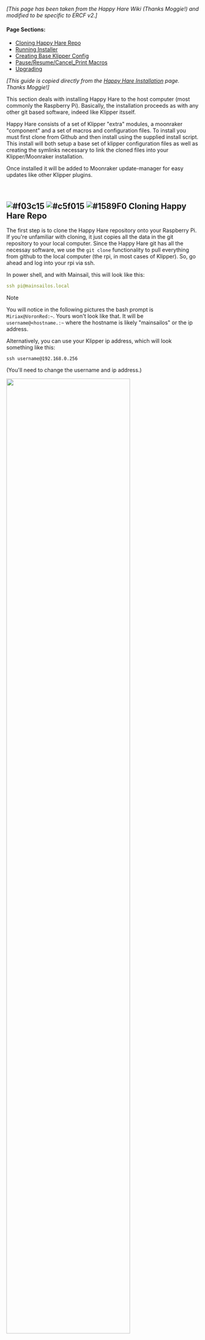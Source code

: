 *\[This page has been taken from the Happy Hare Wiki (Thanks Moggie!) and modified to be specific to ERCF v2.\]*

#### Page Sections:
- [Cloning Happy Hare Repo](#---cloning-happy-hare-repo)
- [Running Installer](#---running-installer)
- [Creating Base Klipper Config](#---creating-base-klipper-config)
- [Pause/Resume/Cancel_Print Macros](#---pauseresumecancel_print-macros)
- [Upgrading](#---upgrading)

*\[This guide is copied directly from the [Happy Hare Installation](https://github.com/moggieuk/Happy-Hare/wiki/Installation) page. Thanks Moggie!\]*


This section deals with installing Happy Hare to the host computer (most commonly the Raspberry Pi). Basically, the installation proceeds as with any other git based software, indeed like Klipper itsself.

Happy Hare consists of a set of Klipper "extra" modules, a moonraker "component" and a set of macros and configuration files. To install you must first clone from Github and then install using the supplied install script. This install will both setup a base set of klipper configuration files as well as creating the symlinks necessary to link the cloned files into your Klipper/Moonraker installation.

Once installed it will be added to Moonraker update-manager for easy updates like other Klipper plugins.

<br>
 
## ![#f03c15](assets/f03c15.png) ![#c5f015](assets/c5f015.png) ![#1589F0](assets/1589F0.png) Cloning Happy Hare Repo

The first step is to clone the Happy Hare repository onto your Raspberry Pi. If you're unfamiliar with cloning, it just copies all the data in the git repository to your local computer. Since the Happy Hare git has all the necessay software, we use the `git clone` functionality to pull everything from github to the local computer (the rpi, in most cases of Klipper). So, go ahead and log into your rpi via ssh.

In power shell, and with Mainsail, this will look like this:  

```yml
ssh pi@mainsailos.local
```  

> [!NOTE]  
> You will notice in the following pictures the bash prompt is `Miriax@VoronRed:~`. Yours won't look like that. It will be `username@<hostname.:~` where the hostname is likely "mainsailos" or the ip address.

Alternatively, you can use your Klipper ip address, which will look something like this:  
```
ssh username@192.168.0.256
```  
(You'll need to change the username and ip address.)  

<p align="left"><img src="assets/powershell.png" width="80%"></p>

From there, you're going to clone Happy Hare software to your rpi:  

```yml
cd ~
git clone https://github.com/moggieuk/Happy-Hare.git
```

(it's ok to click the copy icon and right click in the ssh terminal to paste or just type it out if you want.)  
Let that finish. It should only take a few seconds, and you'll now have your very own copy of Happy Hare stored on your rpi!
<p align="center"><img src="assets/oh_yes.gif" width="110"></p>

Now, you're going to change to the Happy Hare directory using the `cd` command (`cd` is Linux Geek for "change directory"):  

```yml
cd Happy-Hare
```

Here is a picture of the previous steps successfully performed:
<p align="left"><img src="assets/console_cloning.png"></p>

<br>
 
## ![#f03c15](assets/f03c15.png) ![#c5f015](assets/c5f015.png) ![#1589F0](assets/1589F0.png) Running Installer

The install does not ship a set of template config files, instead you can create your starting templates by running the installer in interactive mode. This will ask questions that will be used to generate and install the template config. See [next section](#---creating-base-klipper-config). Read this section to familiarize yourself with command line options and determine if you need to use `-c`, `-k` or `-r` flags.

You'll be asked to run:

```
cd ~/Happy-Hare
./install.sh -i
```

The `-i` option will bring up an interactive installer to aid setting some confusing parameters. For popular external mcu boards it will also configure all the pins for you. If run without with the `-i` flag it defaults to updating the current installation which is sometimes necessary for significant version updates (see [here](Upgrade-Notice)). Note that if an existing install is found it will never be overwritten, it will be moved to a numbered backup folder with a `<file>.<date>` extension and current configuration defaults carried over. If you still choose not to install the new `mmu*.cfg` files automatically you can copy the templates and fill in all the tokens and blank parameters by hand. Frankly it is much easier to run through an initial install and use the generated config files as a starting point.
<br>

Note that the installer will look for Klipper install and config in standard locations. If you have customized locations or multiple Klipper instances on the same rpi, or the installer fails to find Klipper you can use the `-k` and `-c` flags to override the Klipper home directory and Klipper config directory respectively. Also, if installing on Repetier-Server add the `-r` option. E.g.
```
./install.sh -k /opt/klipper/LK5_Pro_ERCF -c /var/lib/Repetier-Server/database/klipper -m /opt/klipper/LK5_Pro_ERCF/moonraker -r LK5_Pro_ERCF -i
```

If you have multiple Klipper instances installed with for example Kiauh. You can use the `-a` flag to specify the service name. E.g.
```
./install-sh -a klipper-two -k <klipper_home_dir> -c <klipper_config_dir>
```

<br>

> [!IMPORTANT]  
> `mmu.cfg`, `mmu_hardware.cfg`, `mmu_macro_vars.cfg` & `mmu_parameters.cfg` (and other base config files) must all be referenced by your `printer.cfg` master config file with `mmu.cfg` and `mmu_hardware.cfg` listed first (the recommended way to achieve this is simply with `[include mmu/base/*.cfg]`). `mmu/optional/client_macros.cfg` should also explicitly be referenced if you don't already have working PAUSE / RESUME / CANCEL\_PRINT macros (but be sure to read the section beforehand regarding macro expectations and review the default macros). The install script can also include these optional config files for you.
<br>

> [!TIP]  
> If you are concerned about running `install.sh -i` then run like this: `install.sh -i -c /tmp -k /tmp` This will build the `*.cfg` files for you but put then in /tmp rather than overwriting your active configuration. You can then refer to them, pulling out the bits you need to augment your existing install or simply see what answers to the various questions will do...

```
Usage: ./install.sh [-a <kiauh_alternate_klipper>] [-k <klipper_home_dir>] [-c <klipper_config_dir>] [-m <moonraker_home_dir>] [-b <branch>] [-r <repetier_server stub>] [-i] [-d] [-z]

-i for interactive install
-d for uninstall
-b to switch to specified feature branch (sticky)
-z skip github check (nullifies -b <branch>)
-r specify Repetier-Server <stub> to override printer.cfg and klipper.service names
-a <name> to specify alternative klipper-service-name when installed with Kiauh.
-c <dir> to specify location of non-default klipper config directory
-k <dir> to specify location of non-default klipper home directory
(no flags for safe re-install / upgrade)
```

<br>
 
## ![#f03c15](assets/f03c15.png) ![#c5f015](assets/c5f015.png) ![#1589F0](assets/1589F0.png) Creating Base Klipper Config

### Running the installation script
Finally, you'll install Happy Hare using a bash script which contains all the commands necessary to install Happy Hare:  

```
./install.sh -i
```  

> [!NOTE]  
> Here, we're using the `-i` switch (switch is more Linux Geek for "option") to activate an interactive install. This will help guide you through setting most basic options for your MMU. This is generally only needed for the first install. Upgrading can be done by `./install.sh` with no switches.

You'll be asked a series of questions pertaining to your hardware and options.

### 1.  MMU Type
Choose ERCFv2.0 from the list.

<p align="left"><img src="assets/HH_step_1.png"></p>

### 2. Number of Gates
Happy Hare installer then asks for the number of gates.  

<p align="left"><img src="assets/HH_step_2.png"></p>

Enter the correct number of gates for your ERCF, usually 8 in v2.5.

#### 3. Control Board
Select the type of control board you have installed. MMBv1.1 and MMBv2.0 are the recommended boards for ERCFv2.

*\[This graphic will be updated soon\]*

<p align="left"><img src="assets/HH_step_3.png"></p>

#### 4. Control Board Address
Happy Hare will then attempt to figure out where your control board is. So far, this doesn't work for CANBUS boards. If your printer's mainboard is connected, that will be detected instead, so input "N," unless you're using a Remote MCU setup.

> [!NOTE]
> If you followed the previous guide on [Flashing Your Local MCU](https://github.com/Enraged-Rabbit-Community/ERCF_v2/blob/master/Documentation/Flashing-Local-MCU.md), you should already know your CANBus UUID. You will need to manually add the CANBus UUID to the top of your mmu.cfg. If you are using USB instead, this should work and find your board!

<p align="left"><img src="assets/HH_step_4.png"></p>

#### 5. LED Options
If you have neopixels installed on your ERCF, enable them here.  

<p align="left"><img src="assets/HH_step_5.png"></p>

#### 6. Selector Touch Operation
Decide whether or not to enable Selector Touch operation. This can help with recovery of an error, but is also a bit difficult to get set up properly. It's better to say "no" and get it working after you're more familiar with the ERCF and Happy Hare.

<p align="left"><img src="assets/HH_step_6.png"></p>

#### 7. Servo Options
Select your servo option from the list.

> [!NOTE] 
> You're going to adjust the angles later, so this doesn't matter too much right now. During Beta Testing, this is something we'll ask you to report on so that we can make more accurate presets.

<p align="left"><img src="assets/HH_step_7.png"></p>

#### 8. Clog detection
With Binky, It's probably best to enable clog detection and set it to automatic. This acts like a smart filament sensor and will pause the print if something goes bad with the filament feed.  

<p align="left"><img src="assets/HH_step_9.png"></p>

#### 9. EndlessSpool
Happy Hare has the capability to map multiple gates to one tool. This allows for "endless spool" operation. When one spool runs out, if you have the same material and color mapped to another gate, it will automatically switch to the other gate and resume printing. This option is recommended for long prints.

<p align="left"><img src="assets/HH_step_10.png"></p>

#### 10. Final step
The last step asks to add the `[include mmu*]` lines to your printer.cfg. **On initial setup it is recommended to select yes.** If Happy Hare has already been installed, you should select "no."

<p align="left"><img src="assets/HH_step_11.png"></p>

From here, Happy Hare will install itself with the options you've selected. You should have a nice little report that Happy Hare is ready:  

<p align="left"><img src="assets/HH_step_12.png"></p>

<p align="left"><img src="assets/happy_hare_ready.png"></p>

> [!NOTE] 
> During Beta testing, and really any time it happens, **please report any misfires by the automatic setup!**

Once this has been run sucessfully you will have outline configuration files installed. Happy Hare creates a hierachy of files in the klipper config directory. To review the layout and purpose of each of these files read [Configuration Reference](https://github.com/moggieuk/Happy-Hare/wiki/Configuration-Reference)

Now, you have Happy Hare installed on your rpi. Feels good, doesn't it?  
<p align="center"><img src="assets/happy_cat.gif"></p>

<br>

## ![#f03c15](assets/f03c15.png) ![#c5f015](assets/c5f015.png) ![#1589F0](assets/1589F0.png) Pause/Resume/Cancel\_Print Macros

It is recommended that you use the PAUSE/RESUME/CANCEL\_PRINT macros aka "client macros" that are supplied with Happy Hare at least when setting up. The reason is that they are reasonably full featured and integrate with the "sequence" macros you will learn about later that control toolhead movement during a toolchange. These macros can be used by ensuring that this appears in your `printer.cfg` config after the `[include mmu/base/*.cfg]`:

> [include mmu/optional/client\_macros.cfg]

Regardless of whether you use your own or use the ones provided in `client_macros.cfg`, Happy Hare will automatically wrap anything defined so that it can inject the essential steps to control the MMU.

During a print, if Happy Hare detects a problem, it will record the print position, safely lift the nozzle up to `z_hop_height_error` at `z_hop_speed` (to prevent a blob). It will then call the user's PAUSE macro (which can be the example one supplied in `mmu_software.cfg`). As can be seen with the provided examples it is expected that pause will save it's starting position (GCODE\_SAVE\_STATE) and move the toolhead to a park area, often above a purge bucket, at fast speed.

The user then addresses the issue and calls `RESUME` to continue with the print. More on that subject can be found in Happy Hare's [Handling Errors](https://github.com/moggieuk/Happy-Hare/wiki/Handling-Errors).

The user's RESUME macro may do some purging or nozzle cleaning but is expected to return the toolhead to where it was left when the pause macro was called. At this point the Happy Hare wrapper takes over and is responsible for dropping the toolhead back down to the print and resumes printing.

Happy Hare will always return the toolhead to the correct position, but if you leave it in your park area will will move it back very slowly. You can to follow the above sequence to make this operation fast to prevent oozing from leaking on your print.

<br>

## ![#f03c15](assets/f03c15.png) ![#c5f015](assets/c5f015.png) ![#1589F0](assets/1589F0.png) Upgrading

Happy Hare is always being improved. You can update in the same way as you update Klipper through the update-manager facility in Moonraker when update is indicated. If you know an update is pending and it is not yet shown in update-manager (it can take 24h) you can force a refresh by clicking on the circular arrow.

<p align="center"><img src="assets/update_manager.png" width="600"><p>

Sometimes an update includes a major change and simply upgrading through update manager is not sufficent. When this occurs you should see an error message directing you to the [Upgrade Notice](https://github.com/moggieuk/Happy-Hare/wiki/Upgrade-Notice) page (read that now because it explains major/minor/point release conventions). You will then need to run the `install.sh` script as below.

Alternatively you can simply run the following. Note that you **must not add the `-i` option to update**. This will pull the very latest code from Github and upgrade any necessary configuration files. This is also a good option to run if you suspect you have broken something or you have upgraded Klipper and it has removed the Happy Hare added modules (Hint: If you see a "step pin not defined for..." it is highly lightly that klipper has lost the Happy Hare modules and it struggling to parse the config).

```yml
cd ~/Happy-Hare
./install.sh
```

> [!TIP]  
> Don't be shy about running this. If there is nothing to update the script will do nothing and it will always backup your entire config in a directory [see config file structure](https://github.com/moggieuk/Happy-Hare/wiki/Configuration-Reference#---location-of-configuration-files) in a parallel directory with name with date stamp, similar to `mmu-20240422_102329`. The new `mmu` directory will be rebuilt extracting all the previous configuration but with updated templates. Note that an additional backup directory is created each time you run the installer uniquely date stamped.

> [!IMPORTANT]  
> If you have Klipper installed in a non-default location (i.e. you used the `-c`,`-k` or `-r` flags) you will need to add these flags again to the above, otherwise the upgrade will look in the default location and likely not find/upgrade what you expect.



### ERCF Setup Steps:
- [Flashing Your Local MCU](https://github.com/Enraged-Rabbit-Community/ERCF_v2/blob/master/Documentation/Flashing-Local-MCU.md)
- Installing Happy Hare
- [Happy Hare Configuration](https://github.com/Enraged-Rabbit-Community/ERCF_v2/blob/master/Documentation/Happy-Hare-Configuration.md)
- [Hardware Configuration Checks](https://github.com/Enraged-Rabbit-Community/ERCF_v2/blob/master/Documentation/Hardware-configuration-checks.md)
- [Hardware Calibration](https://github.com/Enraged-Rabbit-Community/ERCF_v2/blob/master/Documentation/Hardware-Calibration.md)
- [Toolhead Distances](https://github.com/Enraged-Rabbit-Community/ERCF_v2/blob/master/Documentation/Toolhead-Distances.md)
- [Installing KlipperScreen Happy Hare](https://github.com/Enraged-Rabbit-Community/ERCF_v2/blob/master/Documentation/Installing-KlipperScreen.md)
- [Slicer Setup](https://github.com/Enraged-Rabbit-Community/ERCF_v2/blob/master/Documentation/Slicer-Setup.md)
- [Further Mods to Consider](https://github.com/Enraged-Rabbit-Community/ERCF_v2/blob/master/Documentation/Further-Mods.md)

#### Even more Happy Hare info can be found at:
- [Happy Hare Wiki](https://github.com/moggieuk/Happy-Hare/wiki)